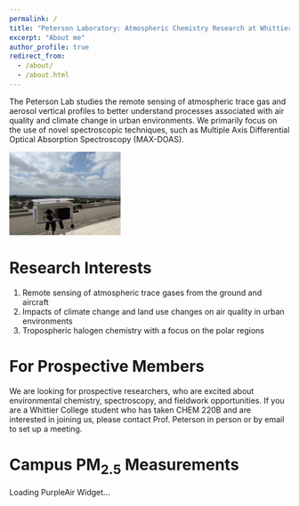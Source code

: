 ```yaml
---
permalink: /
title: "Peterson Laboratory: Atmospheric Chemistry Research at Whittier College"
excerpt: "About me"
author_profile: true
redirect_from: 
  - /about/
  - /about.html
---
```


The Peterson Lab studies the remote sensing of atmospheric trace gas and aerosol vertical profiles to better understand processes associated with air quality and climate change in urban environments. We primarily focus on the use of novel spectroscopic techniques, such as Multiple Axis Differential Optical Absorption Spectroscopy (MAX-DOAS).


<img src="/images/DOAS.jpg" height="150px">



Research Interests
======
1. Remote sensing of atmospheric trace gases from the ground and aircraft
1. Impacts of climate change and land use changes on air quality in urban environments
1. Tropospheric halogen chemistry with a focus on the polar regions

For Prospective Members
======
We are looking for prospective researchers, who are excited about environmental chemistry, spectroscopy, and fieldwork opportunities. If you are a Whittier College student who has taken CHEM 220B and are interested in joining us,  please contact Prof. Peterson in person or by email to set up a meeting.

Campus PM<sub>2.5</sub> Measurements
=====
<div id='PurpleAirWidget_55251_module_PM25_conversion_C0_average_10_layer_standard'>Loading PurpleAir Widget...</div>
<script src='https://www.purpleair.com/pa.widget.js?key=5PVQM8FJNB0TLNTG&module=PM25&conversion=C0&average=10&layer=standard&container=PurpleAirWidget_55251_module_PM25_conversion_C0_average_10_layer_standard'></script>
